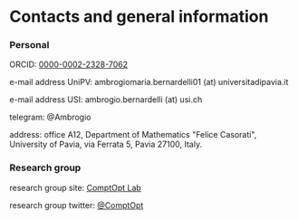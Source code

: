 # Contacts and general information

### Personal

ORCID: [0000-0002-2328-7062](https://orcid.org/0000-0002-2328-7062)

e-mail address UniPV: ambrogiomaria.bernardelli01 (at) universitadipavia.it

e-mail address USI: ambrogio.bernardelli (at) usi.ch

telegram: @Ambrogio

address: office A12, Department of Mathematics "Felice Casorati", University of Pavia, via Ferrata 5, Pavia 27100, Italy.

### Research group

research group site: [ComptOpt Lab](https://www.compopt.it/)

research group twitter: [@ComptOpt](https://twitter.com/comp_opt)

<!--- research group twitter: [tba](https://ambrogiomb.github.io/) --->
